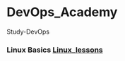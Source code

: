 # DevOps_Academy
Study-DevOps
### Linux Basics [Linux_lessons](https://github.com/xxxDaOctoPuSSxxx/DevOps_Academy/blob/Linux_Lessons/Linux/readme.md)

